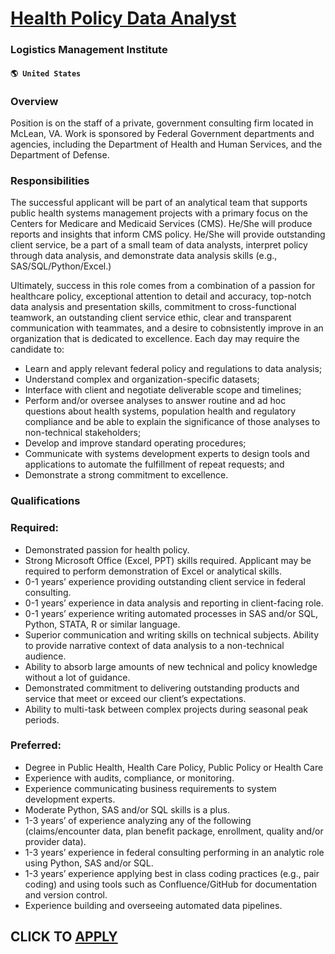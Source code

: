 # [Health Policy Data Analyst](https://www.remotewlb.com/apply/health-policy-data-analyst-67797)  
### Logistics Management Institute  
#### `🌎 United States`  

### Overview

Position is on the staff of a private, government consulting firm located in McLean, VA. Work is sponsored by Federal Government departments and agencies, including the Department of Health and Human Services, and the Department of Defense.

### Responsibilities

The successful applicant will be part of an analytical team that supports public health systems management projects with a primary focus on the Centers for Medicare and Medicaid Services (CMS). He/She will produce reports and insights that inform CMS policy. He/She will provide outstanding client service, be a part of a small team of data analysts, interpret policy through data analysis, and demonstrate data analysis skills (e.g., SAS/SQL/Python/Excel.)

Ultimately, success in this role comes from a combination of a passion for healthcare policy, exceptional attention to detail and accuracy, top-notch data analysis and presentation skills, commitment to cross-functional teamwork, an outstanding client service ethic, clear and transparent communication with teammates, and a desire to cobnsistently improve in an organization that is dedicated to excellence. Each day may require the candidate to:

  * Learn and apply relevant federal policy and regulations to data analysis;
  * Understand complex and organization-specific datasets;
  * Interface with client and negotiate deliverable scope and timelines;
  * Perform and/or oversee analyses to answer routine and ad hoc questions about health systems, population health and regulatory compliance and be able to explain the significance of those analyses to non-technical stakeholders;
  * Develop and improve standard operating procedures;
  * Communicate with systems development experts to design tools and applications to automate the fulfillment of repeat requests; and
  * Demonstrate a strong commitment to excellence.

### Qualifications

### Required:

  * Demonstrated passion for health policy.
  * Strong Microsoft Office (Excel, PPT) skills required. Applicant may be required to perform demonstration of Excel or analytical skills.
  * 0-1 years’ experience providing outstanding client service in federal consulting.
  * 0-1 years’ experience in data analysis and reporting in client-facing role.
  * 0-1 years’ experience writing automated processes in SAS and/or SQL, Python, STATA, R or similar language.
  * Superior communication and writing skills on technical subjects. Ability to provide narrative context of data analysis to a non-technical audience.
  * Ability to absorb large amounts of new technical and policy knowledge without a lot of guidance.
  * Demonstrated commitment to delivering outstanding products and service that meet or exceed our client’s expectations.
  * Ability to multi-task between complex projects during seasonal peak periods.

### Preferred:

  * Degree in Public Health, Health Care Policy, Public Policy or Health Care
  * Experience with audits, compliance, or monitoring.
  * Experience communicating business requirements to system development experts.
  * Moderate Python, SAS and/or SQL skills is a plus.
  * 1-3 years’ of experience analyzing any of the following (claims/encounter data, plan benefit package, enrollment, quality and/or provider data).
  * 1-3 years’ experience in federal consulting performing in an analytic role using Python, SAS and/or SQL.
  * 1-3 years’ experience applying best in class coding practices (e.g., pair coding) and using tools such as Confluence/GitHub for documentation and version control.
  * Experience building and overseeing automated data pipelines.

  
## CLICK TO [APPLY](https://www.remotewlb.com/apply/health-policy-data-analyst-67797)

